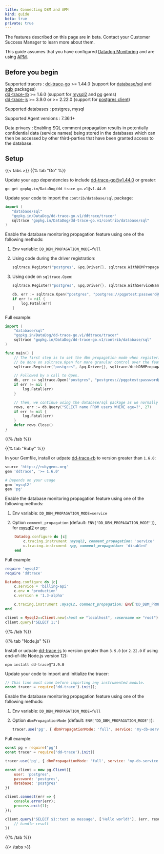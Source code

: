 ```yaml
---
title: Connecting DBM and APM
kind: guide
beta: true
private: true
---
```


<div class="alert alert-warning">
The features described on this page are in beta. Contact your Customer Success Manager to learn more about them.
</div>

This guide assumes that you have configured [Datadog Monitoring][1] and are using [APM][2].

## Before you begin

Supported tracers
: [dd-trace-go][3] >= 1.44.0 (support for [database/sql][4] and [sqlx][5] packages)<br />
[dd-trace-rb][6] >= 1.6.0 (support for [mysql2][7] and [pg][8] gems)<br />
[dd-trace-js][9] >= 3.9.0 or >= 2.22.0 (support for [postgres client][10])

Supported databases
: postgres, mysql

Supported Agent versions
: 7.36.1+

Data privacy
: Enabling SQL comment propagation results in potentially confidential data (service names) being stored in the databases which can then be accessed by other third-parties that have been granted access to the database.

## Setup

{{< tabs >}}
{{% tab "Go" %}}

Update your app dependencies to include [dd-trace-go@v1.44.0][1] or greater:
```
go get gopkg.in/DataDog/dd-trace-go.v1@v1.44.0
```

Update your code to import the `contrib/database/sql` package:
```go
import (
   "database/sql"
   "gopkg.in/DataDog/dd-trace-go.v1/ddtrace/tracer"
   sqltrace "gopkg.in/DataDog/dd-trace-go.v1/contrib/database/sql"
)
```

Enable the database monitoring propagation feature using one of the following methods:
1. Env variable:
   `DD_DBM_PROPAGATION_MODE=full`

2. Using code during the driver registration:
   ```go
   sqltrace.Register("postgres", &pq.Driver{}, sqltrace.WithDBMPropagation(tracer.DBMPropagationModeFull), sqltrace.WithServiceName("my-db-service"))
   ```

3. Using code on `sqltrace.Open`:
   ```go
   sqltrace.Register("postgres", &pq.Driver{}, sqltrace.WithServiceName("my-db-service"))

   db, err := sqltrace.Open("postgres", "postgres://pqgotest:password@localhost/pqgotest?sslmode=disable", sqltrace.WithDBMPropagation(tracer.DBMPropagationModeFull))
   if err != nil {
	   log.Fatal(err)
   }
   ```

Full example:
```go
import (
	"database/sql"
	"gopkg.in/DataDog/dd-trace-go.v1/ddtrace/tracer"
	sqltrace "gopkg.in/DataDog/dd-trace-go.v1/contrib/database/sql"
)

func main() {
	// The first step is to set the dbm propagation mode when registering the driver. Note that this can also
	// be done on sqltrace.Open for more granular control over the feature.
	sqltrace.Register("postgres", &pq.Driver{}, sqltrace.WithDBMPropagation(tracer.DBMPropagationModeFull))

	// Followed by a call to Open.
	db, err := sqltrace.Open("postgres", "postgres://pqgotest:password@localhost/pqgotest?sslmode=disable")
	if err != nil {
		log.Fatal(err)
	}

	// Then, we continue using the database/sql package as we normally would, with tracing.
	rows, err := db.Query("SELECT name FROM users WHERE age=?", 27)
	if err != nil {
		log.Fatal(err)
	}
	defer rows.Close()
}
```

[1]: https://pkg.go.dev/gopkg.in/DataDog/dd-trace-go.v1

{{% /tab %}}

{{% tab "Ruby" %}}

In your Gemfile, install or udpate [dd-trace-rb][1] to version greater than `1.6.0`:

```rb
source 'https://rubygems.org'
gem 'ddtrace', '>= 1.6.0'

# Depends on your usage
gem 'mysql2'
gem 'pg'
```

Enable the database monitoring propagation feature using one of the following methods:
1. Env variable:
   `DD_DBM_PROPAGATION_MODE=service`

2. Option `comment_propagation` (default: `ENV['DD_DBM_PROPAGATION_MODE']`), for [mysql2][2] or [pg][3]:
   ```rb
	Datadog.configure do |c|
		c.tracing.instrument :mysql2, comment_propagation: 'service'
		c.tracing.instrument :pg, comment_propagation: 'disabled'
	end
   ```

Full example:
```rb
require 'mysql2'
require 'ddtrace'

Datadog.configure do |c|
	c.service = 'billing-api'
	c.env = 'production'
	c.version = '1.3-alpha'

	c.tracing.instrument :mysql2, comment_propagation: ENV['DD_DBM_PROPAGATION_MODE']
end

client = Mysql2::Client.new(:host => "localhost", :username => "root")
client.query("SELECT 1;")
```

[1]: https://github.com/dataDog/dd-trace-rb
[2]: /tracing/trace_collection/dd_libraries/ruby/#mysql2
[3]: /tracing/trace_collection/dd_libraries/ruby/#postgres

{{% /tab %}}

{{% tab "Node.js" %}}

Install or udpate [dd-trace-js][1] to version greater than `3.9.0` (or `2.22.0` if using end-of-life Node.js version 12):

```
npm install dd-trace@^3.9.0
```

Update your code to import and initialize the tracer:
```javascript
// This line must come before importing any instrumented module.
const tracer = require('dd-trace').init();
```

Enable the database monitoring propagation feature using one of the following methods:
1. Env variable:
   `DD_DBM_PROPAGATION_MODE=full`

2. Option `dbmPropagationMode` (default: `ENV['DD_DBM_PROPAGATION_MODE']`):
   ```javascript
   tracer.use('pg', { dbmPropagationMode: 'full', service: 'my-db-service' })
   ```

Full example:
```javascript
const pg = require('pg')
const tracer = require('dd-trace').init()

tracer.use('pg', { dbmPropagationMode: 'full', service: 'my-db-service' })

const client = new pg.Client({
	user: 'postgres',
	password: 'postgres',
	database: 'postgres'
})

client.connect(err => {
	console.error(err);
	process.exit(1);
});

client.query('SELECT $1::text as message', ['Hello world!'], (err, result) => {
	// handle result
})
```

[1]: https://github.com/DataDog/dd-trace-js

{{% /tab %}}

{{< /tabs >}}


[1]: /database_monitoring/#getting-started
[2]: /tracing/
[3]: https://pkg.go.dev/gopkg.in/DataDog/dd-trace-go.v1
[4]: https://pkg.go.dev/database/sql
[5]: https://pkg.go.dev/github.com/jmoiron/sqlx
[6]: https://github.com/dataDog/dd-trace-rb
[7]: https://github.com/brianmario/mysql2
[8]: https://github.com/ged/ruby-pg
[9]: https://github.com/DataDog/dd-trace-js
[10]: https://node-postgres.com/
